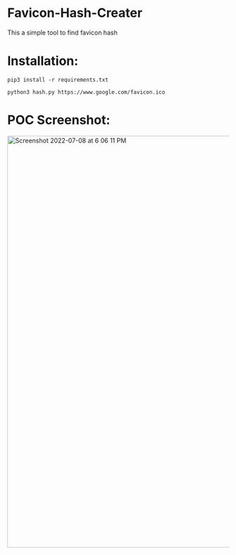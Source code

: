 # Favicon-Hash-Creater
This a simple tool to find favicon hash

# Installation:
`pip3 install -r requirements.txt`

`python3 hash.py https://www.google.com/favicon.ico`

# POC Screenshot:
<img width="934" alt="Screenshot 2022-07-08 at 6 06 11 PM" src="https://user-images.githubusercontent.com/58636452/177993383-058495f2-5b35-43fc-921c-d78002098c0a.png">
